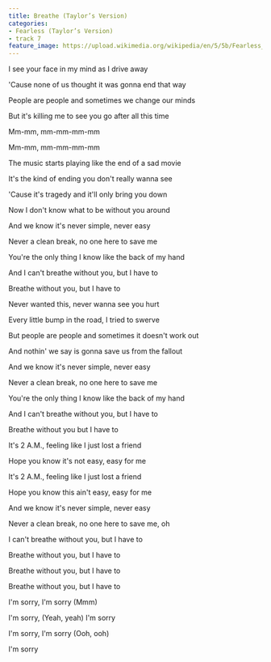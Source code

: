 ```yaml
---
title: Breathe (Taylor’s Version)
categories:
- Fearless (Taylor’s Version)
- track 7
feature_image: https://upload.wikimedia.org/wikipedia/en/5/5b/Fearless_%28Taylor%27s_Version%29_%282021_album_cover%29_by_Taylor_Swift.png
--- 
```

I see your face in my mind as I drive away

'Cause none of us thought it was gonna end that way

People are people and sometimes we change our minds

But it's killing me to see you go after all this time

Mm-mm, mm-mm-mm-mm

Mm-mm, mm-mm-mm-mm

The music starts playing like the end of a sad movie

It's the kind of ending you don't really wanna see

'Cause it's tragedy and it'll only bring you down

Now I don't know what to be without you around

And we know it's never simple, never easy

Never a clean break, no one here to save me

You're the only thing I know like the back of my hand

And I can't breathe without you, but I have to

Breathe without you, but I have to

Never wanted this, never wanna see you hurt

Every little bump in the road, I tried to swerve

But people are people and sometimes it doesn't work out

And nothin' we say is gonna save us from the fallout

And we know it's never simple, never easy

Never a clean break, no one here to save me

You're the only thing I know like the back of my hand

And I can't breathe without you, but I have to

Breathe without you but I have to

It's 2 A.M., feeling like I just lost a friend

Hope you know it's not easy, easy for me

It's 2 A.M., feeling like I just lost a friend

Hope you know this ain't easy, easy for me

And we know it's never simple, never easy

Never a clean break, no one here to save me, oh

I can't breathe without you, but I have to

Breathe without you, but I have to

Breathe without you, but I have to

Breathe without you, but I have to

I'm sorry, I'm sorry (Mmm)

I'm sorry, (Yeah, yeah) I'm sorry

I'm sorry, I'm sorry (Ooh, ooh)

I'm sorry